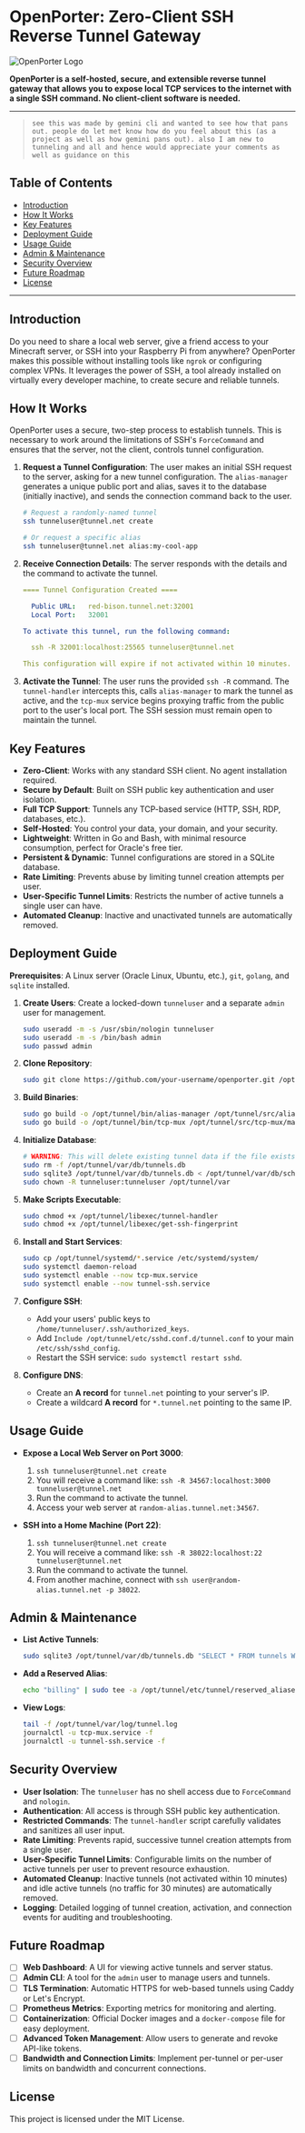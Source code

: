 # OpenPorter: Zero-Client SSH Reverse Tunnel Gateway

![OpenPorter Logo](https://i.imgur.com/KV2N3yE.png) 

**OpenPorter is a self-hosted, secure, and extensible reverse tunnel gateway that allows you to expose local TCP services to the internet with a single SSH command. No client-client software is needed.**

---
>```see this was made by gemini cli and wanted to see how that pans out. people do let met know how do you feel about this (as a project as well as how gemini pans out). also I am new to tunneling and all and hence would appreciate your comments as well as guidance on this```

## Table of Contents

- [Introduction](#introduction)
- [How It Works](#how-it-works)
- [Key Features](#key-features)
- [Deployment Guide](#deployment-guide)
- [Usage Guide](#usage-guide)
- [Admin & Maintenance](#admin--maintenance)
- [Security Overview](#security-overview)
- [Future Roadmap](#future-roadmap)
- [License](#license)

---

## Introduction

Do you need to share a local web server, give a friend access to your Minecraft server, or SSH into your Raspberry Pi from anywhere? OpenPorter makes this possible without installing tools like `ngrok` or configuring complex VPNs. It leverages the power of SSH, a tool already installed on virtually every developer machine, to create secure and reliable tunnels.

## How It Works

OpenPorter uses a secure, two-step process to establish tunnels. This is necessary to work around the limitations of SSH's `ForceCommand` and ensures that the server, not the client, controls tunnel configuration.

1.  **Request a Tunnel Configuration**: The user makes an initial SSH request to the server, asking for a new tunnel configuration. The `alias-manager` generates a unique public port and alias, saves it to the database (initially inactive), and sends the connection command back to the user.
    ```bash
    # Request a randomly-named tunnel
    ssh tunneluser@tunnel.net create
    
    # Or request a specific alias
    ssh tunneluser@tunnel.net alias:my-cool-app
    ```

2.  **Receive Connection Details**: The server responds with the details and the command to activate the tunnel.
    ```yaml
    ==== Tunnel Configuration Created ====

      Public URL:   red-bison.tunnel.net:32001
      Local Port:   32001

    To activate this tunnel, run the following command:

      ssh -R 32001:localhost:25565 tunneluser@tunnel.net

    This configuration will expire if not activated within 10 minutes.
    ```

3.  **Activate the Tunnel**: The user runs the provided `ssh -R` command. The `tunnel-handler` intercepts this, calls `alias-manager` to mark the tunnel as active, and the `tcp-mux` service begins proxying traffic from the public port to the user's local port. The SSH session must remain open to maintain the tunnel.

## Key Features

-   **Zero-Client**: Works with any standard SSH client. No agent installation required.
-   **Secure by Default**: Built on SSH public key authentication and user isolation.
-   **Full TCP Support**: Tunnels any TCP-based service (HTTP, SSH, RDP, databases, etc.).
-   **Self-Hosted**: You control your data, your domain, and your security.
-   **Lightweight**: Written in Go and Bash, with minimal resource consumption, perfect for Oracle's free tier.
-   **Persistent & Dynamic**: Tunnel configurations are stored in a SQLite database.
-   **Rate Limiting**: Prevents abuse by limiting tunnel creation attempts per user.
-   **User-Specific Tunnel Limits**: Restricts the number of active tunnels a single user can have.
-   **Automated Cleanup**: Inactive and unactivated tunnels are automatically removed.

## Deployment Guide

**Prerequisites**: A Linux server (Oracle Linux, Ubuntu, etc.), `git`, `golang`, and `sqlite` installed.

1.  **Create Users**: Create a locked-down `tunneluser` and a separate `admin` user for management.
    ```bash
    sudo useradd -m -s /usr/sbin/nologin tunneluser
    sudo useradd -m -s /bin/bash admin
    sudo passwd admin
    ```

2.  **Clone Repository**:
    ```bash
    sudo git clone https://github.com/your-username/openporter.git /opt/tunnel
    ```

3.  **Build Binaries**:
    ```bash
    sudo go build -o /opt/tunnel/bin/alias-manager /opt/tunnel/src/alias-manager/main.go
    sudo go build -o /opt/tunnel/bin/tcp-mux /opt/tunnel/src/tcp-mux/main.go
    ```

4.  **Initialize Database**:
    ```bash
    # WARNING: This will delete existing tunnel data if the file exists.
    sudo rm -f /opt/tunnel/var/db/tunnels.db
    sudo sqlite3 /opt/tunnel/var/db/tunnels.db < /opt/tunnel/var/db/schema.sql
    sudo chown -R tunneluser:tunneluser /opt/tunnel/var
    ```

5.  **Make Scripts Executable**:
    ```bash
    sudo chmod +x /opt/tunnel/libexec/tunnel-handler
    sudo chmod +x /opt/tunnel/libexec/get-ssh-fingerprint
    ```

6.  **Install and Start Services**:
    ```bash
    sudo cp /opt/tunnel/systemd/*.service /etc/systemd/system/
    sudo systemctl daemon-reload
    sudo systemctl enable --now tcp-mux.service
    sudo systemctl enable --now tunnel-ssh.service
    ```

7.  **Configure SSH**:
    -   Add your users' public keys to `/home/tunneluser/.ssh/authorized_keys`.
    -   Add `Include /opt/tunnel/etc/sshd.conf.d/tunnel.conf` to your main `/etc/ssh/sshd_config`.
    -   Restart the SSH service: `sudo systemctl restart sshd`.

8.  **Configure DNS**:
    -   Create an **A record** for `tunnel.net` pointing to your server's IP.
    -   Create a wildcard **A record** for `*.tunnel.net` pointing to the same IP.

## Usage Guide

-   **Expose a Local Web Server on Port 3000**:
    1.  `ssh tunneluser@tunnel.net create`
    2.  You will receive a command like: `ssh -R 34567:localhost:3000 tunneluser@tunnel.net`
    3.  Run the command to activate the tunnel.
    4.  Access your web server at `random-alias.tunnel.net:34567`.

-   **SSH into a Home Machine (Port 22)**:
    1.  `ssh tunneluser@tunnel.net create`
    2.  You will receive a command like: `ssh -R 38022:localhost:22 tunneluser@tunnel.net`
    3.  Run the command to activate the tunnel.
    4.  From another machine, connect with `ssh user@random-alias.tunnel.net -p 38022`.

## Admin & Maintenance

-   **List Active Tunnels**:
    ```bash
    sudo sqlite3 /opt/tunnel/var/db/tunnels.db "SELECT * FROM tunnels WHERE active = 1;"
    ```
-   **Add a Reserved Alias**:
    ```bash
    echo "billing" | sudo tee -a /opt/tunnel/etc/tunnel/reserved_aliases
    ```
-   **View Logs**:
    ```bash
    tail -f /opt/tunnel/var/log/tunnel.log
    journalctl -u tcp-mux.service -f
    journalctl -u tunnel-ssh.service -f
    ```

## Security Overview

-   **User Isolation**: The `tunneluser` has no shell access due to `ForceCommand` and `nologin`.
-   **Authentication**: All access is through SSH public key authentication.
-   **Restricted Commands**: The `tunnel-handler` script carefully validates and sanitizes all user input.
-   **Rate Limiting**: Prevents rapid, successive tunnel creation attempts from a single user.
-   **User-Specific Tunnel Limits**: Configurable limits on the number of active tunnels per user to prevent resource exhaustion.
-   **Automated Cleanup**: Inactive tunnels (not activated within 10 minutes) and idle active tunnels (no traffic for 30 minutes) are automatically removed.
-   **Logging**: Detailed logging of tunnel creation, activation, and connection events for auditing and troubleshooting.

## Future Roadmap

-   [ ] **Web Dashboard**: A UI for viewing active tunnels and server status.
-   [ ] **Admin CLI**: A tool for the `admin` user to manage users and tunnels.
-   [ ] **TLS Termination**: Automatic HTTPS for web-based tunnels using Caddy or Let's Encrypt.
-   [ ] **Prometheus Metrics**: Exporting metrics for monitoring and alerting.
-   [ ] **Containerization**: Official Docker images and a `docker-compose` file for easy deployment.
-   [ ] **Advanced Token Management**: Allow users to generate and revoke API-like tokens.
-   [ ] **Bandwidth and Connection Limits**: Implement per-tunnel or per-user limits on bandwidth and concurrent connections.

## License

This project is licensed under the MIT License.
